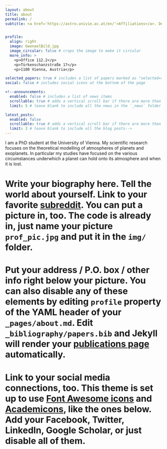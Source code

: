 ```yaml
---
layout: about
title: about
permalink: /
subtitle: <a href='https://astro.univie.ac.at/en/'>Affiliations</a>. Department of Astrophysics, University of Vienna


profile:
  align: right
  image: GwenaelBild.jpg
  image_circular: false # crops the image to make it circular
  more_info: >
    <p>Office 112.2</p>
    <p>Türkenschanzstraße 17</p>
    <p>1180 Vienna, Austria</p>

selected_papers: true # includes a list of papers marked as "selected={true}"
social: false # includes social icons at the bottom of the page

<!--announcements:
  enabled: false # includes a list of news items
  scrollable: true # adds a vertical scroll bar if there are more than 3 news items
  limit: 5 # leave blank to include all the news in the `_news` folder

latest_posts:
  enabled: false
  scrollable: true # adds a vertical scroll bar if there are more than 3 new posts items
  limit: 3 # leave blank to include all the blog posts-->
---
```


I am a PhD student at the University of Vienna. My scientific research focuses on the theoretical modelling of atmospheres of planets and exoplanets. In particular my studies have focused on the various circumstances underwhich a planet can hold onto its atmosphere and when it is lost.


# Write your biography here. Tell the world about yourself. Link to your favorite [subreddit](http://reddit.com). You can put a picture in, too. The code is already in, just name your picture `prof_pic.jpg` and put it in the `img/` folder.

# Put your address / P.O. box / other info right below your picture. You can also disable any of these elements by editing `profile` property of the YAML header of your `_pages/about.md`. Edit `_bibliography/papers.bib` and Jekyll will render your [publications page](/al-folio/publications/) automatically.

# Link to your social media connections, too. This theme is set up to use [Font Awesome icons](https://fontawesome.com/) and [Academicons](https://jpswalsh.github.io/academicons/), like the ones below. Add your Facebook, Twitter, LinkedIn, Google Scholar, or just disable all of them.
